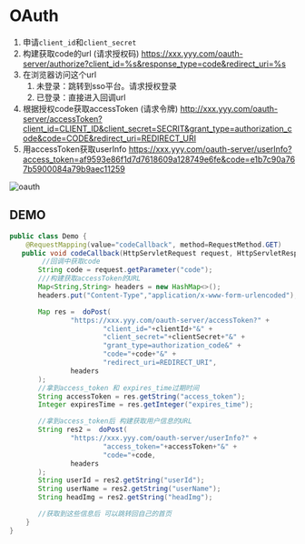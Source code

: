 
# OAuth

1. 申请``client_id``和``client_secret``
2. 构建获取code的url (请求授权码)
   https://xxx.yyy.com/oauth-server/authorize?client_id=%s&response_type=code&redirect_uri=%s
3. 在浏览器访问这个url
   1. 未登录：跳转到sso平台。请求授权登录
   2. 已登录：直接进入回调url
4. 根据授权code获取accessToken (请求令牌)
   http://xxx.yyy.com/oauth-server/accessToken?client_id=CLIENT_ID&client_secret=SECRIT&grant_type=authorization_code&code=CODE&redirect_uri=REDIRECT_URI
5. 用accessToken获取userInfo
   https://xxx.yyy.com/oauth-server/userInfo?access_token=af9593e86f1d7d7618609a128749e6fe&code=e1b7c90a767b5900084a79b9aec11259

![oauth](oauth.jpg)

## DEMO
```java
public class Demo {
    @RequestMapping(value="codeCallback", method=RequestMethod.GET)
   public void codeCallback(HttpServletRequest request, HttpServletResponse response) {
        //回调中获取code
       String code = request.getParameter("code");
       ///构建获取accessToken的URL
       Map<String,String> headers = new HashMap<>();
       headers.put("Content-Type","application/x-www-form-urlencoded");

       Map res =  doPost(
               "https://xxx.yyy.com/oauth-server/accessToken?" +
                       "client_id="+clientId+"&" +
                       "client_secret="+clientSecret+"&" +
                       "grant_type=authorization_code&" +
                       "code="+code+"&" +
                       "redirect_uri=REDIRECT_URI",
               headers
       );
       //拿到access_token 和 expires_time过期时间
       String accessToken = res.getString("access_token");
       Integer expiresTime = res.getInteger("expires_time");

       //拿到access_token后 构建获取用户信息的URL
       String res2 =  doPost(
               "https://xxx.yyy.com/oauth-server/userInfo?" +
                       "access_token="+accessToken+"&" +
                       "code="+code,
               headers
       );
       String userId = res2.getString("userId");
       String userName = res2.getString("userName");
       String headImg = res2.getString("headImg");

       //获取到这些信息后 可以跳转回自己的首页
    }
}
```